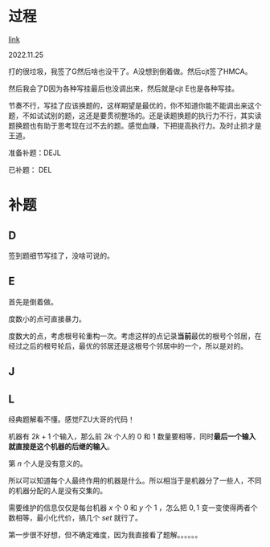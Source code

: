 # 过程

[link](https://codeforces.com/gym/104065)

2022.11.25

打的很垃圾，我签了G然后啥也没干了。A没想到倒着做。然后cjt签了HMCA。

然后我会了D因为各种写挂最后也没调出来，然后就是cjt E也是各种写挂。

节奏不行，写挂了应该换题的，这样期望是最优的，你不知道你能不能调出来这个题，不如试试别的题，这还是要贯彻整场的。还是读题换题的执行力不行，其实读题换题也有助于思考现在过不去的题。感觉血赚，下把提高执行力。及时止损才是王道。

准备补题：DEJL

已补题： DEL



# 补题

## D

签到题细节写挂了，没啥可说的。

## E

首先是倒着做。

度数小的点可直接暴力。

度数大的点，考虑根号轮重构一次。考虑这样的点记录**当前**最优的根号个邻居，在经过之后的根号轮后，最优的邻居还是这根号个邻居中的一个，所以是对的。

## J


## L

经典题解看不懂。感觉FZU大哥的代码！

机器有 $2k+1$ 个输入，那么前 $2k$ 个人的 $0$ 和 $1$ 数量要相等，同时**最后一个输入就直接是这个机器的后继的输入**。

第 $n$ 个人是没有意义的。

所以可以知道每个人最终作用的机器是什么。所以相当于是机器分了一些人，不同的机器分配的人是没有交集的。

需要维护的信息仅仅是每台机器 $x$ 个 $0$ 和 $y$ 个 $1$ ，怎么把 $0,1$ 变一变使得两者个数相等，最小化代价，搞几个 $set$ 就行了。

第一步很不好想，但不确定难度，因为我直接看了题解。。。。。。